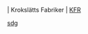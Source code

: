 \| Krokslätts Fabriker | [KFR](https://vasttrafik.sharepoint.com/sites/leverans.storningshantering/_layouts/15/Doc.aspx?sourcedoc=%7B3C9B7E82-2627-440A-B32A-D7177CFEA594%7D%5C\&action=embedview%5C\&wdAllowInteractivity=False%5C\&ActiveCell='Kroksl%C3%A4tts%20Fabriker'!A1%7B\:target=%22_blank%22%7D)

[sdg](https://vasttrafik.sharepoint.com/\:x:/r/sites/leverans.storningshantering/_layouts/15/Doc.aspx?sourcedoc=%7B3C9B7E82-2627-440A-B32A-D7177CFEA594%7D\&file=Oml%C3%A4ggningsplan%202024-02-28.xlsm\&action=default\&mobileredirect=true%7B\:target=%22_blank%22%7D)
